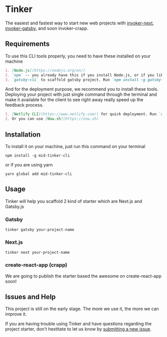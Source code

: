 # Tinker

The easiest and fastest way to start new web projects with [invoker-next](https://github.com/meridianid/invoker-next), [invoker-gatsby](https://github.com/meridianid/invoker-gatsby), and soon invoker-crapp.

## Requirements

To use this CLI tools properly, you need to have these installed on your machine

```md
1. [Node.js](https://nodejs.org/en/)
2. `npm` -- you already have this if you install Node.js, or if you like me, you can use `yarn`. Go to [here to install yarn](https://yarnpkg.com/lang/en/docs/install/#mac-stable).
3. `gatsby-cli` to scaffold gatsby project. Run `npm install -g gatsby-cli` or `yarn global add gatsby-cli` on your terminal to install it.
```

And for the deployment purpose, we recommend you to install these tools. Deploying your project with just single command through the terminal and make it available for the client to see right away really speed up the feedback process.

```md
1. [Netlify CLI](https://www.netlify.com/) for quick deployment. Run `npm install -g netlify-cli` or `yarn global add netlify-cli` on your terminal to install it.
2. Or you can use [Now.sh](https://now.sh)
```

## Installation

To install it on your machine, just run this command on your terminal

```shell
npm install -g mid-tinker-cli
```

or if you are using yarn

```shell
yarn global add mid-tinker-cli
```

## Usage

Tinker will help you scaffold 2 kind of starter which are Next.js and Gatsby.js

### Gatsby

```shell
tinker gatsby your-project-name
```

### Next.js

```shell
tinker next your-project-name
```

### create-react-app (crapp)

We are going to publish the starter based the awesome on create-react-app soon!

## Issues and Help

This project is still on the early stage. The more we use it, the more we can improve it.

If you are having trouble using Tinker and have questions regarding the project starter, don't hestitate to let us know by [submitting a new issue](https://github.com/meridianid/tinker-cli/issues/new).

